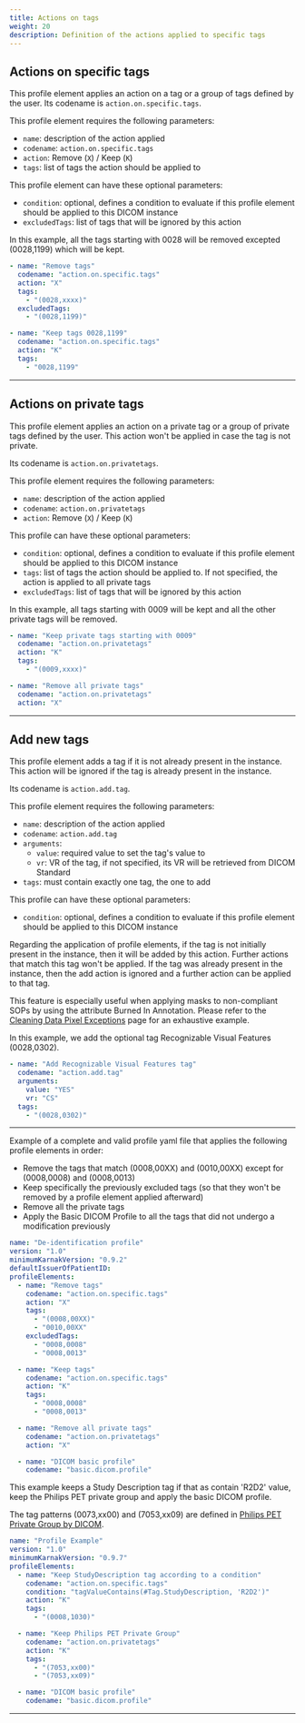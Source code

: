 ```yaml
---
title: Actions on tags
weight: 20
description: Definition of the actions applied to specific tags
---
```


## Actions on specific tags

This profile element applies an action on a tag or a group of tags defined by the user. Its codename is `action.on.specific.tags`.

This profile element requires the following parameters:

* `name`: description of the action applied
* `codename`: `action.on.specific.tags`
* `action`: Remove (`X`) / Keep (`K`)
* `tags`: list of tags the action should be applied to

This profile element can have these optional parameters:

* `condition`: optional, defines a condition to evaluate if this profile element should be applied to this DICOM instance
* `excludedTags`: list of tags that will be ignored by this action

In this example, all the tags starting with 0028 will be removed excepted (0028,1199) which will be kept.

```yaml
- name: "Remove tags"
  codename: "action.on.specific.tags"
  action: "X"
  tags:
    - "(0028,xxxx)"
  excludedTags:
    - "(0028,1199)"

- name: "Keep tags 0028,1199"
  codename: "action.on.specific.tags"
  action: "K"
  tags:
    - "0028,1199"
```

---

## Actions on private tags

This profile element applies an action on a private tag or a group of private tags defined by the user. This action won't be applied in case the tag is not private. 

Its codename is `action.on.privatetags`.

This profile element requires the following parameters:

* `name`: description of the action applied
* `codename`: `action.on.privatetags`
* `action`: Remove (`X`) / Keep (`K`)

This profile can have these optional parameters:

* `condition`: optional, defines a condition to evaluate if this profile element should be applied to this DICOM instance
* `tags`: list of tags the action should be applied to. If not specified, the action is applied to all private tags
* `excludedTags`: list of tags that will be ignored by this action

In this example, all tags starting with 0009 will be kept and all the other private tags will be removed.

```yaml
- name: "Keep private tags starting with 0009"
  codename: "action.on.privatetags"
  action: "K"
  tags:
    - "(0009,xxxx)"

- name: "Remove all private tags"
  codename: "action.on.privatetags"
  action: "X"
```

---

## Add new tags

This profile element adds a tag if it is not already present in the instance. This action will be ignored if the tag is already present in the instance.

Its codename is `action.add.tag`.

This profile element requires the following parameters:

* `name`: description of the action applied
* `codename`: `action.add.tag`
* `arguments`:
  * `value`: required value to set the tag's value to
  * `vr`: VR of the tag, if not specified, its VR will be retrieved from DICOM Standard
* `tags`: must contain exactly one tag, the one to add

This profile can have these optional parameters:

* `condition`: optional, defines a condition to evaluate if this profile element should be applied to this DICOM instance

Regarding the application of profile elements, if the tag is not initially present in the instance, then it will be added by this action. Further actions that match this tag won't be applied.
If the tag was already present in the instance, then the add action is ignored and a further action can be applied to that tag.

This feature is especially useful when applying masks to non-compliant SOPs by using the attribute Burned In Annotation. Please refer to the [Cleaning Data Pixel Exceptions](/content/profiles/masks#pixel-data-cleaning-exceptions) page for an exhaustive example.

In this example, we add the optional tag Recognizable Visual Features (0028,0302).

```yaml
- name: "Add Recognizable Visual Features tag"
  codename: "action.add.tag"
  arguments:
    value: "YES"
    vr: "CS"
  tags:
    - "(0028,0302)"
```

---

Example of a complete and valid profile yaml file that applies the following profile elements in order:
* Remove the tags that match (0008,00XX) and (0010,00XX) except for (0008,0008) and (0008,0013)
* Keep specifically the previously excluded tags (so that they won't be removed by a profile element applied afterward)
* Remove all the private tags
* Apply the Basic DICOM Profile to all the tags that did not undergo a modification previously

```yaml
name: "De-identification profile"
version: "1.0"
minimumKarnakVersion: "0.9.2"
defaultIssuerOfPatientID:
profileElements:
  - name: "Remove tags"
    codename: "action.on.specific.tags"
    action: "X"
    tags:
      - "(0008,00XX)"
      - "0010,00XX"
    excludedTags:
      - "0008,0008"
      - "0008,0013"

  - name: "Keep tags"
    codename: "action.on.specific.tags"
    action: "K"
    tags:
      - "0008,0008"
      - "0008,0013"

  - name: "Remove all private tags"
    codename: "action.on.privatetags"
    action: "X"

  - name: "DICOM basic profile"
    codename: "basic.dicom.profile"

```

This example keeps a Study Description tag if that as contain 'R2D2' value, keep the Philips PET private group and apply the basic DICOM profile.

The tag patterns (0073,xx00) and (7053,xx09) are defined in [Philips PET Private Group by DICOM](http://dicom.nema.org/medical/dicom/current/output/chtml/part15/sect_E.3.10.html).

```yaml
name: "Profile Example"
version: "1.0"
minimumKarnakVersion: "0.9.7"
profileElements:
  - name: "Keep StudyDescription tag according to a condition"
    codename: "action.on.specific.tags"
    condition: "tagValueContains(#Tag.StudyDescription, 'R2D2')"
    action: "K"
    tags:
      - "(0008,1030)"

  - name: "Keep Philips PET Private Group"
    codename: "action.on.privatetags"
    action: "K"
    tags:
      - "(7053,xx00)"
      - "(7053,xx09)"

  - name: "DICOM basic profile"
    codename: "basic.dicom.profile"
```

---


